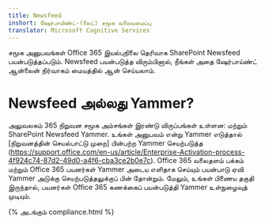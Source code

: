 ```yaml
---
title: Newsfeed
inshort: ஷேர்பாயிண்ட்-(லைட்) சமூக வலையமைப்பு
translator: Microsoft Cognitive Services
---
```



சமூக அனுபவங்கள் Office 365 இயல்புநிலை தெரிவாக SharePoint Newsfeed பயன்படுத்தப்படும். Newsfeed பயன்படுத்த விரும்பினால், நீங்கள் அதை ஷேர்பாய்ண்ட் ஆன்லைன் நிர்வாகம் மையத்தில் ஆன் செய்யலாம்.

# Newsfeed அல்லது Yammer?
அலுவலகம் 365 நிறுவன சமூக அம்சங்கள் இரண்டு விருப்பங்கள் உள்ளன: மற்றும் SharePoint Newsfeed Yammer. உங்கள் அனுபவம் என்று Yammer எடுத்தால் [நிறுவனத்தின் செயல்பாட்டு முறை] பின்பற்ற Yammer செயற்படுத்த (https://support.office.com/en-us/article/Enterprise-Activation-process-4f924c74-87d2-49d0-a4f6-cba3ce2b0e7c). Office 365 வலைதளம் பக்கம் மற்றும் Office 365 பயனர்கள் Yammer அடைய எளிதாக செய்யும் பயன்பாடு ஏவி Yammer அடுக்கு செயற்படுத்தலுக்குப் பின் தோன்றும். மேலும், உங்கள் பிணைய தகுதி இருந்தால், பயனர்கள் Office 365 கணக்கைப் பயன்படுத்தி Yammer உள்நுழைவுத் முடியும்.

{% அடங்கும் compliance.html %}

